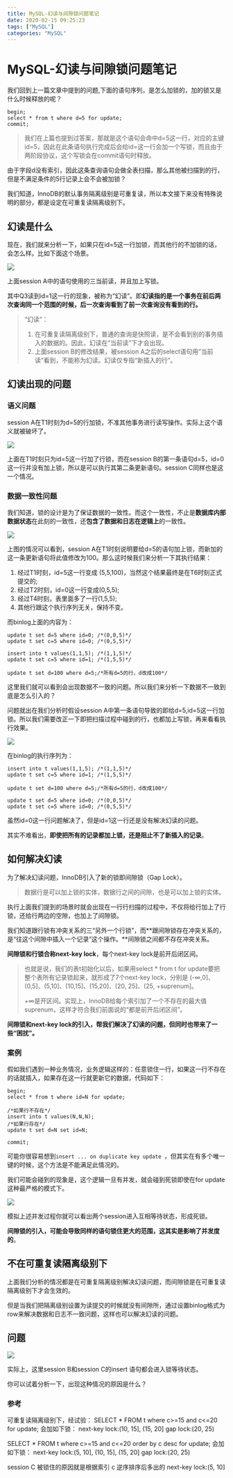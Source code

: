```yaml
---
title: MySQL-幻读与间隙锁问题笔记
date: 2020-02-15 09:25:23
tags: ["MySQL"]
categories: "MySQL"
---
```


# MySQL-幻读与间隙锁问题笔记

我们回到上一篇文章中提到的问题,下面的语句序列，是怎么加锁的，加的锁又是什么时候释放的呢？

```mysql
begin;
select * from t where d=5 for update;
commit;
```

> 我们在上篇也提到过答案，那就是这个语句会命中d=5这一行，对应的主键id=5，因此在此条语句执行完成后会给id=这一行会加一个写锁，而且由于两阶段协议，这个写锁会在commit语句时释放。

由于字段d没有索引，因此这条查询语句会做全表扫描，那么其他被扫描到的行，但是不满足条件的5行记录上会不会被加锁？

我们知道，InnoDB的默认事务隔离级别是可重复读，所以本文接下来没有特殊说明的部分，都是设定在可重复读隔离级别下。

## 幻读是什么

现在，我们就来分析一下，如果只在id=5这一行加锁，而其他行的不加锁的话，会怎么样。比如下面这个场景。

![](http://img.zhengyua.cn/img/20200215090452.png)

上面session A中的语句使用的三当前读，并且加上写锁。

其中Q3读到id=1这一行的现象，被称为“幻读”。即**幻读指的是一个事务在前后两次查询同一个范围的时候，后一次查询看到了前一次查询没有看到的行。**

> “幻读”：
>
> 1. 在可重复读隔离级别下，普通的查询是快照读，是不会看到别的事务插入的数据的。因此，幻读在“当前读”下才会出现。
> 2. 上面session B的修改结果，被session A之后的select语句用“当前读”看到，不能称为幻读。幻读仅专指“新插入的行”。

## 幻读出现的问题

### 语义问题

session A在T1时刻为d=5的行加锁，不准其他事务进行读写操作。实际上这个语义就被破坏了。

![](http://img.zhengyua.cn/img/20200215091714.png)

上面在T1时刻只为id=5这一行加了行锁，而在session B的第一条语句d=5，id=0这一行并没有加上锁，所以是可以执行其第二条更新语句。session C同样也是这一个情况。

### 数据一致性问题

我们知道，锁的设计是为了保证数据的一致性。而这个一致性，不止是**数据库内部数据状态**在此刻的一致性，还**包含了数据和日志在逻辑上**的一致性。

![](http://img.zhengyua.cn/img/20200215091942.png)

上图的情况可以看到，session A在T1时刻说明要给d=5的语句加上锁，而新加的这一条更新语句将此值修改为100。那么这时候我们来分析一下其执行结果：

1. 经过T1时刻，id=5这一行变成 (5,5,100)，当然这个结果最终是在T6时刻正式提交的;
2. 经过T2时刻，id=0这一行变成(0,5,5);
3. 经过T4时刻，表里面多了一行(1,5,5);
4. 其他行跟这个执行序列无关，保持不变。

而binlog上面的内容为：

```mysql
update t set d=5 where id=0; /*(0,0,5)*/
update t set c=5 where id=0; /*(0,5,5)*/

insert into t values(1,1,5); /*(1,1,5)*/
update t set c=5 where id=1; /*(1,5,5)*/

update t set d=100 where d=5;/*所有d=5的行，d改成100*/
```

这里我们就可以看到会出现数据不一致的问题。所以我们来分析一下数据不一致到底是怎么引入的？

问题就出在我们分析时假设session A中第一条语句导致的即给d=5,id=5这一行加锁。所以我们需要改正一下即把扫描过程中碰到的行，也都加上写锁，再来看看执行效果。

![](http://img.zhengyua.cn/img/20200215092557.png)

在binlog的执行序列为：

```mysql
insert into t values(1,1,5); /*(1,1,5)*/
update t set c=5 where id=1; /*(1,5,5)*/

update t set d=100 where d=5;/*所有d=5的行，d改成100*/

update t set d=5 where id=0; /*(0,0,5)*/
update t set c=5 where id=0; /*(0,5,5)*/
```

虽然id=0这一行问题解决了，但是id=1这一行还是没有解决幻读的问题。

其实不难看出，**即使把所有的记录都加上锁，还是阻止不了新插入的记录**。

## 如何解决幻读

为了解决幻读问题，InnoDB引入了新的锁即间隙锁（Gap Lock）。

> 数据行是可以加上锁的实体，数据行之间的间隙，也是可以加上锁的实体。

执行上面我们提到的场景时就会出现在一行行扫描的过程中，不仅将给行加上了行锁，还给行两边的空隙，也加上了间隙锁。

我们知道跟行锁有冲突关系的三“另外一个行锁”，而**跟间隙锁存在冲突关系的，是“往这个间隙中插入一个记录”这个操作。**间隙锁之间都不存在冲突关系。

**间隙锁和行锁合称next-key lock**，每个next-key lock是前开后闭区间。

> 也就是说，我们的表t初始化以后，如果用select * from t for update要把整个表所有记录锁起来，就形成了7个next-key lock，分别是 (-∞,0]、(0,5]、(5,10]、(10,15]、(15,20]、(20, 25]、(25, +suprenum]。
>
> +∞是开区间。实现上，InnoDB给每个索引加了一个不存在的最大值suprenum，这样才符合我们前面说的“都是前开后闭区间”。

**间隙锁和next-key lock的引入，帮我们解决了幻读的问题，但同时也带来了一些“困扰”。**

### 案例

假如我们遇到一种业务情况，业务逻辑这样的：任意锁住一行，如果这一行不存在的话就插入，如果存在这一行就更新它的数据，代码如下：

```mysql
begin;
select * from t where id=N for update;

/*如果行不存在*/
insert into t values(N,N,N);
/*如果行存在*/
update t set d=N set id=N;

commit;
```

可能你很容易想到`insert ... on duplicate key update `，但其实在有多个唯一键的时候，这个方法是不能满足此情况的。

我们可能会碰到的现象是，这个逻辑一旦有并发，就会碰到死锁即使在for update这种最严格的模式下。

![](http://img.zhengyua.cn/img/20200215093551.png)

模拟上述并发过程你就可以看出两个session进入互相等待状态，形成死锁。

**间隙锁的引入，可能会导致同样的语句锁住更大的范围，这其实是影响了并发度的**。

## 不在可重复读隔离级别下

上面我们分析的情况都是在可重复隔离级别解决幻读问题，而间隙锁是在可重复读隔离级别下才会生效的。

但是当我们把隔离级别设置为读提交的时候就没有间隙所，通过设置binlog格式为row来解决数据和日志不一致问题，这样也可以解决幻读的问题。

## 问题

![](http://img.zhengyua.cn/img/20200215094626.png)

实际上，这里session B和session C的insert 语句都会进入锁等待状态。

你可以试着分析一下，出现这种情况的原因是什么？

### 参考

  可重复读隔离级别下，经试验：
SELECT * FROM t where c>=15 and c<=20 for update; 会加如下锁：
next-key lock:(10, 15], (15, 20]
gap lock:(20, 25)

SELECT * FROM t where c>=15 and c<=20 order by c desc for update; 会加如下锁：
next-key lock:(5, 10], (10, 15], (15, 20]
gap lock:(20, 25)

session C 被锁住的原因就是根据索引 c 逆序排序后多出的 next-key lock:(5, 10]  

